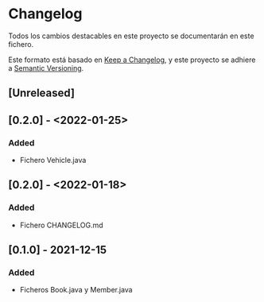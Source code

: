 # Changelog

Todos los cambios destacables en este proyecto se documentarán en este fichero.

Este formato está basado en [Keep a Changelog](https://keepachangelog.com/en/1.0.0/), y este proyecto se adhiere a [Semantic Versioning](https://semver.org/spec/v2.0.0.html).

## [Unreleased]

## [0.2.0] - <2022-01-25>

### Added

- Fichero Vehicle.java


## [0.2.0] - <2022-01-18>

### Added

- Fichero CHANGELOG.md

## [0.1.0] - 2021-12-15

### Added

- Ficheros Book.java y Member.java
 

